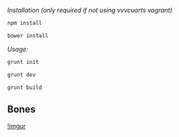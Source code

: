 *Installation (only required if not using vvvcuarts vagrant)*
```bash
npm install
```

```bash
bower install
```

*Usage:*

```bash
grunt init
```

```bash
grunt dev
```

```bash
grunt build
```

## Bones
[!imgur](http://i.imgur.com/YuP1ruw.gifv)


